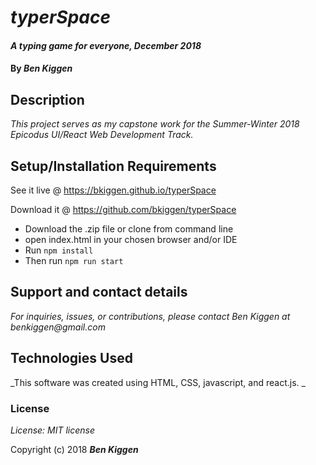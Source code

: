 # _typerSpace_

#### _A typing game for everyone, December 2018_

#### By _**Ben Kiggen**_

## Description

_This project serves as my capstone work for the Summer-Winter 2018 Epicodus UI/React Web Development Track._


## Setup/Installation Requirements

See it live @ https://bkiggen.github.io/typerSpace

Download it @ https://github.com/bkiggen/typerSpace

* Download the .zip file or clone from command line
* open index.html in your chosen browser and/or IDE
* Run ```npm install``` 
* Then run ```npm run start``` 

## Support and contact details

_For inquiries, issues, or contributions, please contact Ben Kiggen at benkiggen@gmail.com_


## Technologies Used

_This software was created using HTML, CSS, javascript, and react.js. 
_

### License

*License: MIT license*

Copyright (c) 2018 **_Ben Kiggen_**

